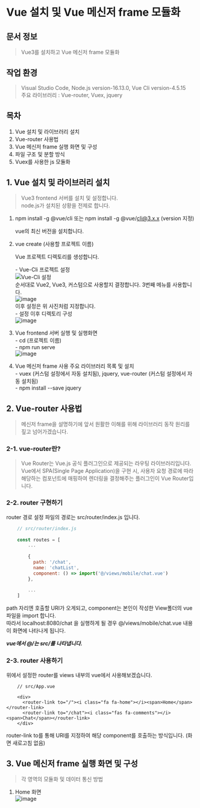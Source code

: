 # Vue 설치 및 Vue 메신저 frame 모듈화

## 문서 정보
> Vue3를 설치하고 Vue 메신저 frame 모듈화

## 작업 환경
> Visual Studio Code, Node.js version-16.13.0, Vue Cli version-4.5.15 <br>
> 주요 라이브러리 : Vue-router, Vuex, jquery

## 목차
1. Vue 설치 및 라이브러리 설치
2. Vue-router 사용법
3. Vue 메신저 frame 실행 화면 및 구성
4. 파일 구조 및 분할 방식
5. Vuex를 사용한 js 모듈화

## 1. Vue 설치 및 라이브러리 설치
> Vue3 frontend 서버를 설치 및 설정합니다. <br>
> node.js가 설치된 상황을 전제로 합니다.

  1. npm install -g @vue/cli 또는 npm install -g @vue/cli@3.x.x (version 지정)
    <p>vue의 최신 버전을 설치합니다.<p>
    
  2. vue create (사용할 프로젝트 이름)
    <p>Vue 프로젝트 디렉토리를 생성합니다.<p>
    - Vue-Cli 프로젝트 설정   
    ![Vue-Cli 설정](https://user-images.githubusercontent.com/69878816/144156456-7e5b3345-0b54-4aba-a7e9-20b703fd385d.png)   
    순서대로 Vue2, Vue3, 커스텀으로 사용할지 결정합니다. 3번째 메뉴를 사용합니다.   
    ![image](https://user-images.githubusercontent.com/69878816/144160505-3adc8532-2972-4aba-ae84-30ff1fcb838e.png)   
    이후 설정은 위 사진처럼 지정합니다.   
    - 설정 이후 디렉토리 구성   
    ![image](https://user-images.githubusercontent.com/69878816/144160919-07036663-12e7-477c-a8cb-e56b1ca0c46f.png)
        
  3. Vue frontend 서버 실행 및 실행화면   
    - cd (프로젝트 이름)   
    - npm run serve   
    ![image](https://user-images.githubusercontent.com/69878816/144161596-835e98d7-7d19-494d-9c15-917c15583b9a.png)

  4. Vue 메신저 frame 사용 주요 라이브러리 목록 및 설치   
    - vuex (커스텀 설정에서 자동 설치됨), jquery, vue-router (커스텀 설정에서 자동 설치됨)   
    - npm install --save jquery

## 2. Vue-router 사용법
> 메신저 frame을 설명하기에 앞서 원활한 이해를 위해 라이브러리 동작 원리를 짚고 넘어가겠습니다.

### 2-1. vue-router란?   
> Vue Router는 Vue.js 공식 플러그인으로 제공되는 라우팅 라이브러리입니다.   
> Vue에서 SPA(Single Page Application)을 구현 시, 사용자 요청 경로에 따라 해당하는 컴포넌트에 매핑하여 렌더링을 결정해주는 플러그인이 Vue Router입니다.

### 2-2. router 구현하기
  router 경로 설정 파일의 경로는 src/router/index.js 입니다.   
  ```javascript
      // src/router/index.js
      
      const routes = [
          ...
      
          {
            path: '/chat',
            name: 'chatList',
            component: () => import('@/views/mobile/chat.vue')
          },
      
          ...
      ]
  ```
  path 자리엔 호출할 URI가 오게되고, component는 본인이 작성한 View폴더의 vue 파일을 import 합니다.   
  따라서  localhost:8080/chat 을 실행하게 될 경우 @/views/mobile/chat.vue 내용이 화면에 나타나게 됩니다. 
      
  ***vue에서 @/는 src/를 나타냅니다.***
      
### 2-3. router 사용하기
  위에서 설정한 router를 views 내부의 vue에서 사용해보겠습니다.
  ```vue
      // src/App.vue
      
      <div>
        <router-link to="/"><i class="fa fa-home"></i><span>Home</span></router-link>
        <router-link to="/chat"><i class="fas fa-comments"></i><span>Chat</span></router-link>
      </div>
  ```
  router-link to를 통해 URI를 지정하여 해당 component를 호출하는 방식입니다. (화면 새로고침 없음)
  
## 3. Vue 메신저 frame 실행 화면 및 구성
> 각 영역의 모듈화 및 데이터 통신 방법

  1. Home 화면   
    ![image](https://user-images.githubusercontent.com/69878816/144177332-c5dc8132-0897-4fd5-8bff-a8e36e1aa4b7.png)
